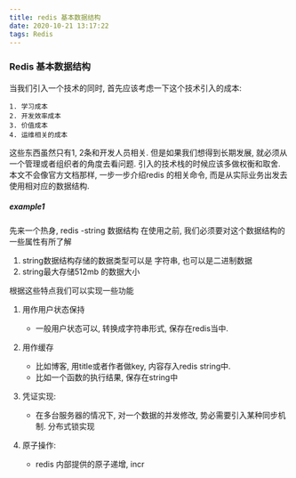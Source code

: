 ```yaml
---
title: redis 基本数据结构
date: 2020-10-21 13:17:22
tags: Redis
---
```

### Redis 基本数据结构

当我们引入一个技术的同时, 首先应该考虑一下这个技术引入的成本:

    1. 学习成本
    2. 开发效率成本
    3. 价值成本
    4. 运维相关的成本
    
这些东西虽然只有1, 2条和开发人员相关. 但是如果我们想得到长期发展, 就必须从一个管理或者组织者的角度去看问题. 引入的技术栈的时候应该多做权衡和取舍.
本文不会像官方文档那样, 一步一步介绍redis 的相关命令, 而是从实际业务出发去使用相对应的数据结构.

##### example1
  先来一个热身, redis -string 数据结构
  在使用之前, 我们必须要对这个数据结构的一些属性有所了解
  1. string数据结构存储的数据类型可以是 字符串, 也可以是二进制数据
  2. string最大存储512mb 的数据大小
  
  根据这些特点我们可以实现一些功能
  
  1. 用作用户状态保持
      * 一般用户状态可以, 转换成字符串形式, 保存在redis当中.
      
  2. 用作缓存
      * 比如博客, 用title或者作者做key, 内容存入redis string中.
      * 比如一个函数的执行结果, 保存在string中
      
  3. 凭证实现:
      * 在多台服务器的情况下, 对一个数据的并发修改, 势必需要引入某种同步机制. 分布式锁实现
  
  4. 原子操作:
      * redis 内部提供的原子递增, incr